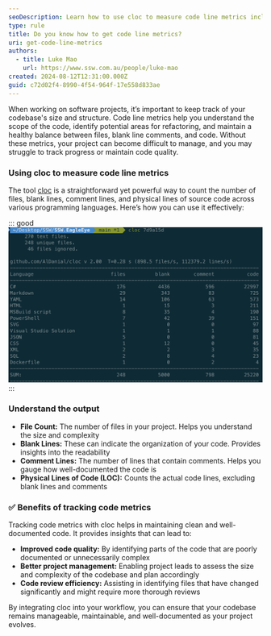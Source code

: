 ```yaml
---
seoDescription: Learn how to use cloc to measure code line metrics including number file count, blank lines, comment lines, and physical lines of code across multiple programming languages.
type: rule
title: Do you know how to get code line metrics?
uri: get-code-line-metrics
authors:
  - title: Luke Mao
    url: https://www.ssw.com.au/people/luke-mao
created: 2024-08-12T12:31:00.000Z
guid: c72d02f4-8990-4f54-964f-17e558d833ae
---
```


When working on software projects, it’s important to keep track of your codebase's size and structure. Code line metrics help you understand the scope of the code, identify potential areas for refactoring, and maintain a healthy balance between files, blank line comments, and code. Without these metrics, your project can become difficult to manage, and you may struggle to track progress or maintain code quality.

<!--endintro-->

### Using cloc to measure code line metrics

The tool [cloc](https://github.com/AlDanial/cloc) is a straightforward yet powerful way to count the number of files, blank lines, comment lines, and physical lines of source code across various programming languages. Here’s how you can use it effectively:

::: good
![Figure: Good example - Running cloc on EagleEye project](eagleeye-cloc-result.png)
:::

### **Understand the output**

* **File Count:** The number of files in your project. Helps you understand the size and complexity
* **Blank Lines:** These can indicate the organization of your code. Provides insights into the readability
* **Comment Lines:** The number of lines that contain comments. Helps you gauge how well-documented the code is
* **Physical Lines of Code (LOC):** Counts the actual code lines, excluding blank lines and comments

### ✅ Benefits of tracking code metrics

Tracking code metrics with cloc helps in maintaining clean and well-documented code. It provides insights that can lead to:

* **Improved code quality:** By identifying parts of the code that are poorly documented or unnecessarily complex
* **Better project management:** Enabling project leads to assess the size and complexity of the codebase and plan accordingly
* **Code review efficiency:** Assisting in identifying files that have changed significantly and might require more thorough reviews

By integrating cloc into your workflow, you can ensure that your codebase remains manageable, maintainable, and well-documented as your project evolves.
